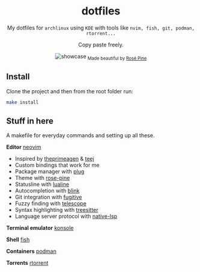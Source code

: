 <div align="center">

# dotfiles

My dotfiles for `archlinux` using `KDE` with tools like `nvim, fish, git, podman, rtorrent...`

Copy paste freely.

![showcase](https://github.com/user-attachments/assets/6a3b4e10-0b22-422a-9c67-776585c2e1ca)
<sub>Made beautiful by [Rosé Pine](https://rosepinetheme.com/)</sub>

</div>

## Install

Clone the project and then from the root folder run:

```bash
make install
```

## Stuff in here

A makefile for everyday commands and setting up all these.

**Editor** [neovim](https://neovim.io/)

- Inspired by [theprimeagen](https://www.youtube.com/watch?v=w7i4amO_zaE) & [teej](https://www.youtube.com/watch?v=m8C0Cq9Uv9o)
- Custom bindings that work for me
- Package manager with [plug](https://github.com/junegunn/vim-plug)
- Theme with [rose-pine](https://github.com/rose-pine/neovim)
- Statusline with [lualine](https://github.com/nvim-lualine/lualine.nvim)
- Autocompletion with [blink](https://github.com/Saghen/blink.cmp)
- Git integration with [fugitive](https://github.com/tpope/vim-fugitive)
- Fuzzy finding with [telescope](https://github.com/nvim-telescope/telescope.nvim)
- Syntax highlighting with [treesitter](https://github.com/nvim-treesitter/nvim-treesitter)
- Language server protocol with [native-lsp](https://github.com/neovim/nvim-lspconfig)

**Terminal emulator** [konsole](https://konsole.kde.org/)

**Shell** [fish](https://fishshell.com/)

**Containers** [podman](https://podman.io/)

**Torrents** [rtorrent](https://rakshasa.github.io/rtorrent/)
